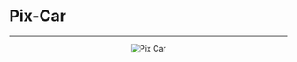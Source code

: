 # Pix-Car
---

<p align="center">
  <img src="https://github.com/Esteban-M1000/Pix-Car/assets/112291940/7f81f6b7-4567-4c13-bac9-cefd4c7e07b9" alt="Pix Car">
</p>


